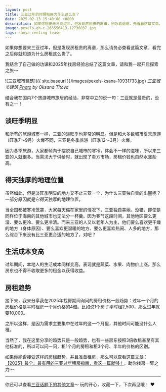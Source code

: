 ```yaml
---
layout: post
title: 三亚过年的时候租房为什么这么贵？
date: 2025-02-13 15:40:00 +0800
description: 如果你想要来三亚过年，但发现房租贵的离谱，别急着退缩，先看看这篇文章。我结合了自己做的功课和2025年找房经验总结了这篇文章，请和我一起开始探索之旅吧。 
image: pexels-gh-c-265556413-12736037.jpg
tags: sanya renting lease
---
```


如果你想要来三亚过年，但是发现房租贵的离谱，那么请务必查看这篇文章，看完之后你就知道为什么房租这么贵了。

我结合了自己做的功课和2025年找房经验总结了这篇文章，请和我一起开启探索之旅～

![三亚城市建筑]({{ site.baseurl }}/images/pexels-ksana-10931733.jpg)
*三亚城市建筑 <a href="https://www.pexels.com/photo/city-buildings-under-white-clouds-and-blue-sky-10931733/">Photo</a> by Oksana Titova*

结合我在国内7个旅游城市旅居的经验，非常中立的说一句：三亚就是最贵的，没有之一！

## 淡旺季明显

和所有的旅游城市一样，三亚的淡旺季也非常的明显。但是和大多数城市夏天旅游（旺季7～9月）火爆不同，三亚是冬季旅游（旺季12～3月）火爆。

因为冬季旅游，大家都倾向于摆脱自己城市的寒冷，体会不一样的滋味，所以来三亚的人就很多。当需求大于供给时，就出现了卖方市场，房租价钱也自然水涨船高。

## 得天独厚的地理位置

虽然如此，但是淡旺季明显的地方又不止三亚一个，为什么三亚独自贵的出圈呢？一部分原因就是它得天独厚的地理位置。

当全国都被寒冷笼罩，大家每天缩在家里的情况下，三亚独自美丽。没错，即使是同样位于海南的其他城市也无法分一杯羹。因为春节这段时间，其他地区要么更湿、要么更冷、要么更冷清。而来三亚的人又以老年人为主，他们要么喜欢更干燥的地方（身体原因）、要么喜欢更温暖的地方、要么更喜欢热闹、人多的地方，那么综合下来没有比三亚更合适的地方了，对吧？

## 生活成本变高

过年期间，本地人的生活成本同样变高，表现就是蔬菜、水果、肉物价上涨。那么房东也不得不收取更多的租金以获得收益。

## 房租趋势

接下来，我来分享我在2025年找房期间询问的房租价格一般趋势：过年一个月的房租价格是平时租房一个月价格的4倍。比如说1个房子平时租2,500，那么过年就要10,000。

之所以这样，是因为需求主要集中在过年的这一个月里，其他时间可能没什么人租。

当然了，我在这里分享的趋势只是一般趋势，也有一些房东按照3倍收租甚至有其他标准的，所以可以问一问，租1个月的房租和租3个月、半年的价格的区别。

如果你能否接受这样的房租趋势，并且准备租房，那么可以查看这篇文章：[【2025】最全、最有用的三亚过年租房指南，看这一篇就够！]({{site.url}}/2025/02/01/the-most-practical-guide-to-renting-a-house-in-sanya-during-the-spring-festival/?utm_source=blog&utm_medium=post&utm_campaign=read_more)，助你找房一臂之力～

---

你还可以查看<a href="/tag/sanya?utm_source=blog&utm_medium=post&utm_campaign=read_more">三亚话题下的其他文章</a>～ 玩的开心，收藏一下，下次再见哦！ ❤️ 
